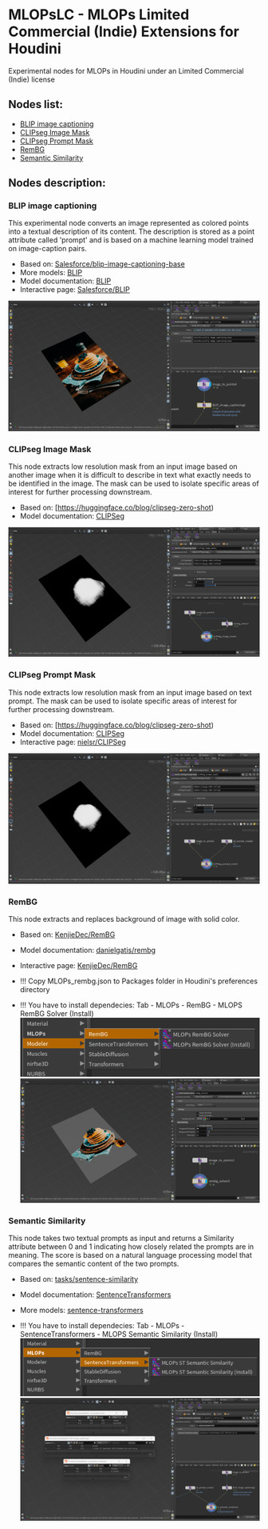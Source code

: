# MLOPsLC - MLOPs Limited Commercial (Indie) Extensions for Houdini
 Experimental nodes for MLOPs in Houdini under an Limited Commercial (Indie) license
 
 ## Nodes list:
- [BLIP image captioning](#blip-image-captioning)
- [CLIPseg Image Mask](#clipseg-image-mask)
- [CLIPseg Prompt Mask](#clipseg-prompt-mask)
- [RemBG](#rembg)
- [Semantic Similarity](#semantic-similarity)
 
 ## Nodes description:
 ### BLIP image captioning
This experimental node converts an image represented as colored points into a textual description of its content. The description is stored as a point attribute called 'prompt' and is based on a machine learning model trained on image-caption pairs.

- Based on: [Salesforce/blip-image-captioning-base](https://huggingface.co/Salesforce/blip-image-captioning-base)
- More models: [BLIP](https://huggingface.co/models?other=blip)
- Model documentation: [BLIP](https://huggingface.co/docs/transformers/model_doc/blip)
- Interactive page: [Salesforce/BLIP](https://huggingface.co/spaces/Salesforce/BLIP)

![Blip Image Captioning](/help/images/screenshot_BLIP_image_captioning.png)

### CLIPseg Image Mask
This node extracts low resolution mask from an input image based on another image when it is difficult to describe in text what exactly needs to be identified in the image. The mask can be used to isolate specific areas of interest for further processing downstream. 

- Based on: [https://huggingface.co/blog/clipseg-zero-shot)
- Model documentation: [CLIPSeg](https://huggingface.co/docs/transformers/main/en/model_doc/clipseg)

![CLIPseg Image Mask](/help/images/screenshot_CLIPSeg_image_mask.png)

### CLIPseg Prompt Mask
This node extracts low resolution mask from an input image based on text prompt. The mask can be used to isolate specific areas of interest for further processing downstream. 

- Based on: [https://huggingface.co/blog/clipseg-zero-shot)
- Model documentation: [CLIPSeg](https://huggingface.co/docs/transformers/main/en/model_doc/clipseg)
- Interactive page: [nielsr/CLIPSeg](https://huggingface.co/spaces/nielsr/CLIPSeg)

![CLIPseg Prompt Mask](/help/images/screenshot_CLIPSeg_prompt_mask.png)

### RemBG
This node extracts and replaces background of image with solid color. 

- Based on: [KenjieDec/RemBG](https://huggingface.co/spaces/nielsr/CLIPSeg/tree/main)
- Model documentation: [danielgatis/rembg](https://github.com/danielgatis/rembg)
- Interactive page: [KenjieDec/RemBG](https://huggingface.co/spaces/KenjieDec/RemBG)

- !!! Copy MLOPs_rembg.json to Packages folder in Houdini's preferences directory
- !!! You have to install dependecies: Tab - MLOPs - RemBG - MLOPS RemBG Solver (Install)
![RemBG Install](/help/images/screenshot_RemBG_install.png)
![RemBG](/help/images/screenshot_RemBG.png)

### Semantic Similarity
This node takes two textual prompts as input and returns a Similarity attribute between 0 and 1 indicating how closely related the prompts are in meaning. The score is based on a natural language processing model that compares the semantic content of the two prompts. 

- Based on: [tasks/sentence-similarity](https://huggingface.co/tasks/sentence-similarity)
- Model documentation: [SentenceTransformers ](https://www.sbert.net/)
- More models: [sentence-transformers](https://huggingface.co/models?library=sentence-transformers&pipeline_tag=sentence-similarity&sort=downloads)

- !!! You have to install dependecies: Tab - MLOPs - SentenceTransformers  - MLOPS Semantic Similarity (Install)
![Semantic Similarity Install](/help/images/screenshot_ST_semantic_similarity_install.png)
![Semantic Similarity](/help/images/screenshot_ST_semantic_similarity.png)
